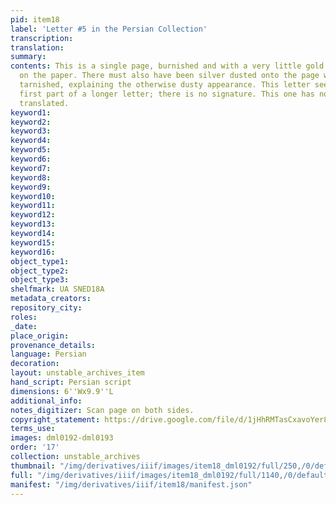```yaml
---
pid: item18
label: 'Letter #5 in the Persian Collection'
transcription:
translation:
summary:
contents: This is a single page, burnished and with a very little gold dust sprinkled
  on the paper. There must also have been silver dusted onto the page which has since
  tarnished, explaining the otherwise dusty appearance. This letter seems to be the
  first part of a longer letter; there is no signature. This one has not yet been
  translated.
keyword1:
keyword2:
keyword3:
keyword4:
keyword5:
keyword6:
keyword7:
keyword8:
keyword9:
keyword10:
keyword11:
keyword12:
keyword13:
keyword14:
keyword15:
keyword16:
object_type1:
object_type2:
object_type3:
shelfmark: UA SNED18A
metadata_creators:
repository_city:
roles:
_date:
place_origin:
provenance_details:
language: Persian
decoration:
layout: unstable_archives_item
hand_script: Persian script
dimensions: 6''Wx9.9''L
additional_info:
notes_digitizer: Scan page on both sides.
copyright_statement: https://drive.google.com/file/d/1jHhRMTasCxavoYer89Wn8_Xn65nL0sW0/view?usp=sharing
terms_use:
images: dml0192-dml0193
order: '17'
collection: unstable_archives
thumbnail: "/img/derivatives/iiif/images/item18_dml0192/full/250,/0/default.jpg"
full: "/img/derivatives/iiif/images/item18_dml0192/full/1140,/0/default.jpg"
manifest: "/img/derivatives/iiif/item18/manifest.json"
---
```

